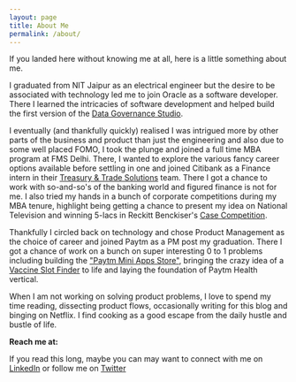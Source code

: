 ```yaml
---
layout: page
title: About Me
permalink: /about/
---
```


If you landed here without knowing me at all, here is a little something about me.

I graduated from NIT Jaipur as an electrical engineer but the desire to be associated with technology led me to join Oracle as a software developer. There I learned the intricacies of software development and helped build the first version of the [Data Governance Studio](https://docs.oracle.com/cd/E93133_01/PDF/8.0.6.0.0/OFSAA_DM_Pack_DGS_US_Regulatory_Reporting_8.0.6.0.0_User_Guide.pdf).

I eventually (and thankfully quickly) realised I was intrigued more by other parts of the business and product than just the engineering and also due to some well placed FOMO, I took the plunge and joined a full time MBA program at FMS Delhi. There, I wanted to explore the various fancy career options available before settling in one and joined Citibank as a Finance intern in their [Treasury & Trade Solutions](https://www.citibank.com/tts) team. There I got a chance to work with so-and-so's of the banking world and figured finance is not for me.
I also tried my hands in a bunch of corporate competitions during my MBA tenure, highlight being getting a chance to present my idea on National Television and winning 5-lacs in Reckitt Benckiser's [Case Competition](https://www.youtube.com/watch?v=180lua2YSTI&t=502s).

Thankfully I circled back on technology and chose Product Management as the choice of career and joined Paytm as a PM post my graduation. There I got a chance of work on a bunch on super interesting 0 to 1 problems including building the ["Paytm Mini Apps Store"](https://www.youtube.com/watch?v=nuK7Ct59Vyk&t=3161s), bringing the crazy idea of a [Vaccine Slot Finder](https://princejain.me/2021/08/03/Building-Vaccine-Slot-Finder.html) to life and laying the foundation of Paytm Health vertical.

When I am not working on solving product problems, I love to spend my time reading, dissecting product flows, occasionally writing for this blog and binging on Netflix. I find cooking as a good escape from the daily hustle and bustle of life.

**Reach me at:**

If you read this long, maybe you can may want to connect with me on [LinkedIn](https://in.linkedin.com/in/princejain17) or follow me on [Twitter](https://twitter.com/Prince_Jain17)
